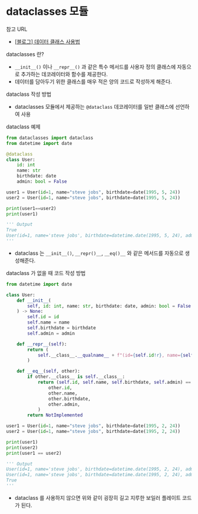 # dataclasses 모듈

참고 URL

- [[블로그] 데이터 클래스 사용법](https://www.daleseo.com/python-dataclasses/)

dataclasses 란?

- `__init__()` 이나 `__repr__()` 과 같은 특수 메서드를 사용자 정의 클래스에 자동으로 추가하는 데코레이터와 함수를 제공한다.
- 데이터를 담아두기 위한 클래스를 매우 적은 양의 코드로 작성하게 해준다.

dataclass 작성 방법

- dataclasses 모듈에서 제공하는 `@dataclass` 데코레이터를 일반 클래스에 선언하여 사용

dataclass 예제

``` py
from dataclasses import dataclass
from datetime import date

@dataclass
class User:
    id: int
    name: str
    birthdate: date
    admin: bool = False

user1 = User(id=1, name="steve jobs", birthdate=date(1995, 5, 24))
user2 = User(id=1, name="steve jobs", birthdate=date(1995, 5, 24))

print(user1==user2)
print(user1)

''' Output
True
User(id=1, name='steve jobs', birthdate=datetime.date(1995, 5, 24), admin=False)
'''
```

- dataclass 는 `__init__()`, `__repr()__`, `__eq()__` 와 같은 메서드를 자동으로 생성해준다.

dataclass 가 없을 때 코드 작성 방법

``` py
from datetime import date

class User:
    def __init__(
        self, id: int, name: str, birthdate: date, admin: bool = False
    ) -> None:
        self.id = id
        self.name = name
        self.birthdate = birthdate
        self.admin = admin

    def __repr__(self):
        return (
            self.__class__.__qualname__ + f"(id={self.id!r}, name={self.name!r}, "f"birthdate={self.birthdate!r}, admin={self.admin!r})"
        )

    def __eq__(self, other):
        if other.__class__ is self.__class__:
            return (self.id, self.name, self.birthdate, self.admin) == (
                other.id,
                other.name,
                other.birthdate,
                other.admin,
            )
        return NotImplemented

user1 = User(id=1, name="steve jobs", birthdate=date(1995, 2, 24))
user2 = User(id=1, name="steve jobs", birthdate=date(1995, 2, 24))

print(user1)
print(user2)
print(user1 == user2)

''' Output
User(id=1, name='steve jobs', birthdate=datetime.date(1995, 2, 24), admin=False)
User(id=1, name='steve jobs', birthdate=datetime.date(1995, 2, 24), admin=False)
True
'''
```

- dataclass 를 사용하지 않으면 위와 같이 굉장히 길고 지루한 보일러 플레이트 코드가 된다.